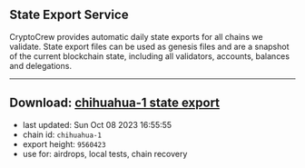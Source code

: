 ## State Export Service
CryptoCrew provides automatic daily state exports for all chains we validate. State export files can be used as genesis files and are a snapshot of the current blockchain state, including all validators, accounts, balances and delegations.

---
**Download: [chihuahua-1 state export](https://dl.ccvalidators.com/SERVICE/chihuahua/chihuahua-1_export_9560423.json)**
---

- last updated: Sun Oct 08 2023 16:55:55
- chain id: `chihuahua-1`
- export height: `9560423`
- use for: airdrops, local tests, chain recovery
